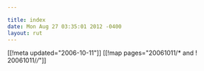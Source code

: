 ```yaml
---

title: index
date: Mon Aug 27 03:35:01 2012 -0400
layout: rut
---
```


[[!meta updated="2006-10-11"]]
[[!map pages="20061011/* and ! 20061011/*/*"]]
